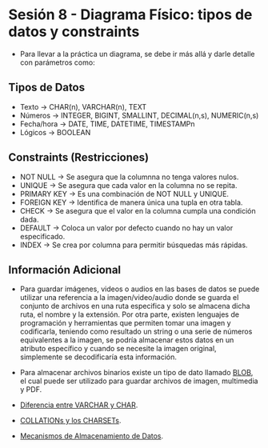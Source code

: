 # Sesión 8 - Diagrama Físico: tipos de datos y constraints

* Para llevar a la práctica un diagrama, se debe ir más allá y darle detalle con parámetros como:

## Tipos de Datos

* Texto &rarr; CHAR(n), VARCHAR(n), TEXT
* Números &rarr; INTEGER, BIGINT, SMALLINT, DECIMAL(n,s), NUMERIC(n,s)
* Fecha/hora &rarr; DATE, TIME, DATETIME, TIMESTAMPn
* Lógicos &rarr; BOOLEAN

## Constraints (Restricciones)

* NOT NULL &rarr; Se asegura que la columnna no tenga valores nulos.
* UNIQUE &rarr; Se asegura que cada valor en la columna no se repita.
* PRIMARY KEY &rarr; Es una combinación de NOT NULL y UNIQUE.
* FOREIGN KEY &rarr; Identifica de manera única una tupla en otra tabla.
* CHECK &rarr; Se asegura que el valor en la columna cumpla una condición dada.
* DEFAULT &rarr; Coloca un valor por defecto cuando no hay un valor especificado.
* INDEX &rarr; Se crea por columna para permitir búsquedas más rápidas.

## Información Adicional

* Para guardar imágenes, videos o audios en las bases de datos se puede utilizar una referencia a la imagen/video/audio donde se guarda el conjunto de archivos en una ruta especifica y solo se almacena dicha ruta, el nombre y la extensión. Por otra parte, existen lenguajes de programación y herramientas que permiten tomar una imagen y codificarla, teniendo como resultado un string o una serie de números equivalentes a la imagen, se podría almacenar estos datos en un atributo específico y cuando se necesite la imagen original, simplemente se decodificaría esta información.

* Para almacenar archivos binarios existe un tipo de dato llamado [BLOB](https://www.digitalocean.com/community/tutorials/how-to-use-the-mysql-blob-data-type-to-store-images-with-php-on-ubuntu-18-04-es "BLOB"), el cual puede ser utilizado para guardar archivos de imagen, multimedia y PDF.

* [Diferencia entre VARCHAR y CHAR](https://stackoverflow.com/questions/1885630/whats-the-difference-between-varchar-and-char "Diferencia entre VARCHAR y CHAR").

* [COLLATIONs y los CHARSETs](https://blog.unreal4u.com/2012/08/sobre-collation-y-charset-en-mysql/ "COLLATIONs y los CHARSETs").

* [Mecanismos de Almacenamiento de Datos](https://es.stackoverflow.com/questions/55741/cuando-utilizar-myisam-y-cuando-innodb "Mecanismos de Almacenamiento de Datos").
